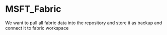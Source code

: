 # MSFT_Fabric
We want to pull all fabric data into the repository and store it as backup and connect it to fabric workspace
